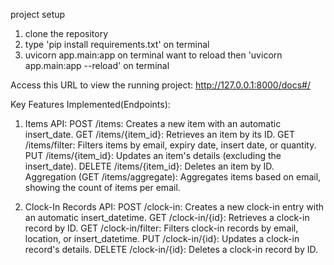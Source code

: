 project setup
1. clone the repository
2. type 'pip install requirements.txt' on terminal 
3. uvicorn app.main:app  on terminal 
want to reload  then  'uvicorn app.main:app --reload' on terminal

Access this URL to view the running project: http://127.0.0.1:8000/docs#/


Key Features Implemented(Endpoints):

1. Items API:
POST /items: Creates a new item with an automatic insert_date.
GET /items/{item_id}: Retrieves an item by its ID.
GET /items/filter: Filters items by email, expiry date, insert date, or quantity.
PUT /items/{item_id}: Updates an item's details (excluding the insert_date).
DELETE /items/{item_id}: Deletes an item by ID.
Aggregation (GET /items/aggregate): Aggregates items based on email, showing the count of items per email.

2. Clock-In Records API:
POST /clock-in: Creates a new clock-in entry with an automatic insert_datetime.
GET /clock-in/{id}: Retrieves a clock-in record by ID.
GET /clock-in/filter: Filters clock-in records by email, location, or insert_datetime.
PUT /clock-in/{id}: Updates a clock-in record's details.
DELETE /clock-in/{id}: Deletes a clock-in record by ID.